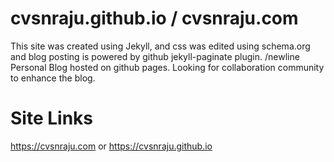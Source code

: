 # cvsnraju.github.io / cvsnraju.com

This site was created using Jekyll, and css was edited using schema.org and blog posting is powered by github jekyll-paginate plugin.
/newline
Personal Blog hosted on github pages.
Looking for collaboration community to enhance the blog.

# Site Links

https://cvsnraju.com or https://cvsnraju.github.io
